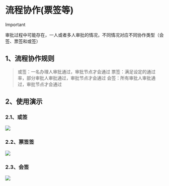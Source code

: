 # 流程协作(票签等)
> [!IMPORTANT]  
> 审批过程中可能存在，一人或者多人审批的情况，不同情况对应不同协作类型（会签、票签和或签）

## 1、流程协作规则
> 或签：一名办理人审批通过，审批节点才会通过
> 票签：满足设定的通过率，部分审批人审批通过，审批节点才会通过
> 会签：所有审批人审批通过，审批节点才会通过


## 2、使用演示
### 2.1、或签
<img src="https://foruda.gitee.com/images/1733192550833087867/e28c8a1c_2218307.png"/>

### 2.2、票签签
<img src="https://foruda.gitee.com/images/1733192752351796936/ab226443_2218307.png"/>

### 2.3、会签
<img src="https://foruda.gitee.com/images/1733192611266477094/d5d920aa_2218307.png"/>


